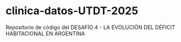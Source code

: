 # clinica-datos-UTDT-2025
Repositorio de código del DESAFÍO 4 - LA EVOLUCIÓN DEL DÉFICIT HABITACIONAL EN ARGENTINA
